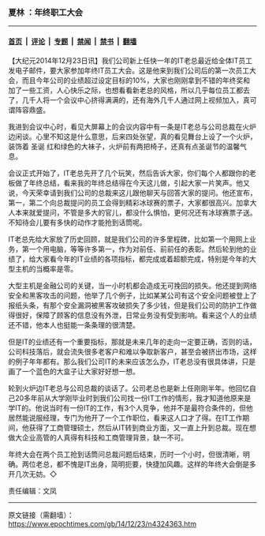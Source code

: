 ### 夏林 ：年终职工大会

---

#### [首页](../../../..?n4324363) &nbsp;|&nbsp; [评论](../../../../../epoch-comment?n4324363) &nbsp;|&nbsp; [专题](../../../../../epoch-special?n4324363) &nbsp;|&nbsp; [禁闻](../../../../../epoch-news?n4324363) &nbsp;|&nbsp; [禁书](../../../../../books?n4324363) &nbsp;|&nbsp; [翻墙](https://github.com/gfw-breaker/nogfw/blob/master/README.md?n4324363)


<div class="post_content" id="artbody" itemprop="articleBody">
 <!-- article content begin -->
 <p>
  【大纪元2014年12月23日讯】我们公司新上任快一年的IT老总最近给全体IT员工发电子邮件，要大家参加年终IT员工大会。这是他来到我们公司后的第一次员工大会，而且今年公司的业绩超过设定目标的10%，大家也刚刚拿到不错的年终奖和加了一些工资，人心快乐之际，也想看看新老总的风格，所以几乎每位员工都去了，几千人将一个会议中心挤得满满的，还有海外几千人通过网上视频加入，真可谓阵容鼎盛。
 </p>
 <p>
  我进到会议中心时，看见大屏幕上的会议内容中有一条是IT老总与公司总裁在火炉边闲谈。心里不知这是什么意思，后来四处张望，真的看见舞台上设了一个火炉，装饰着
  <ok href="https://www.epochtimes.com/gb/tag/%E5%9C%A3%E8%AF%9E.html">
   圣诞
  </ok>
  红和绿色的大袜子，火炉前有两把椅子，还真有点圣诞节的温馨气息。
 </p>
 <p>
  会议正式开始了，IT老总先开了几个玩笑，然后告诉大家，你们每个人都跟你的老板做了年终总结，看来我的年终总结得在今天这儿做，引起大家一片笑声。他又说，今天荣幸请到我们公司的总裁来这儿跟他聊天与回答大家的提问。他还宣布，第一，第二个向总裁提问的员工会得到精彩冰球赛的票子，大家都很高兴。加拿大人本来就爱提问，不管是多大的官儿，都没什么惧怕，更何况还有冰球赛票子送。不知待会儿要有多快的动作才能抢到话筒呢。
 </p>
 <p>
  IT老总先给大家放了历史回顾，就是我们公司的许多里程碑，比如第一个用网上业务，第一个用电脑，等等许多第一，作为对前任、前前任的表彰。然后轮到他的业绩了，给大家看今年的IT业绩的各项指标，都完成或着超额完成，特别是今年的大型主机的当概率是零。
 </p>
 <p>
  大型主机是金融公司的关键，当一小时机都会造成无可挽回的损失。他还提到网络安全和黑客攻击的问题，他举了几个例子，比如某某公司有这个安全问题被登上了报纸头条，有那个安全漏洞被黑客攻破损失了多少钱，但是我们公司的防护工作做得很好，保障了顾客的信息没有外泄，日常业务没有受到影响。看来这个人的业绩还不错，他本人也挺能一条条理的很清楚。
 </p>
 <p>
  但是IT的业绩还有一个重要指标，那就是未来几年的走向一定要正确，否则的话，公司科技落后，就会流失很多老客户和难以争取新客户，甚至会被挤出市场，这样的例子年年都有。那么我们公司IT的未来应该怎么办，IT老总没有很具体讲，只是画了一个蓝色的大盒子让大家好好想一想。
 </p>
 <p>
  轮到火炉边IT老总与公司总裁的谈话了。公司老总也是新上任刚刚半年。他回忆自己20多年前从大学刚毕业时到我们公司找一份IT工作的情形，我才知道他原来是学IT的。他说当时有一份IT的工作，有3个人竞争，他并不是最符合条件的，但他居然能说服经理，专门为他开了一个工作职位，看来这人口才了得。在IT工作期间，他获得了工商管理硕士，然后从IT转到商业方面，又一直上升到总裁。现在想做大企业高管的人真得有科技和工商管理背景，缺一不可。
 </p>
 <p>
  年终大会在两个员工抢到话筒问总裁问题后结束，历时一个小时，但很清晰，明确。两位老总，都不愧是IT出身，简明扼要，快捷加风趣。这样的年终大会倒是多开几次无妨。◇
 </p>
 <p>
  责任编辑：文凤
 </p>
 <!-- article content end -->
 <div id="below_article_ad">
 </div>
</div>


---

原文链接（需翻墙）：https://www.epochtimes.com/gb/14/12/23/n4324363.htm